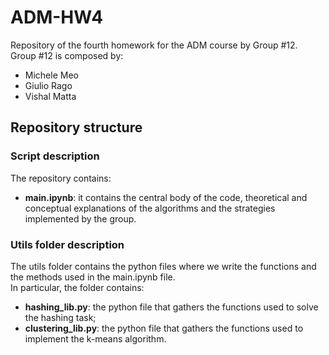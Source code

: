 # ADM-HW4
Repository of the fourth homework for the ADM course by Group #12.  
Group #12 is composed by:
- Michele Meo
- Giulio Rago
- Vishal Matta

## Repository structure

### Script description
The repository contains:
- **main.ipynb**: it contains the central body of the code, theoretical and conceptual explanations of the algorithms and the strategies implemented by the group.

### Utils folder description
The utils folder contains the python files where we write the functions and the methods used in the main.ipynb file.  
In particular, the folder contains:
- **hashing_lib.py**: the python file that gathers the functions used to solve the hashing task;
- **clustering_lib.py**: the python file that gathers the functions used to implement the k-means algorithm.
